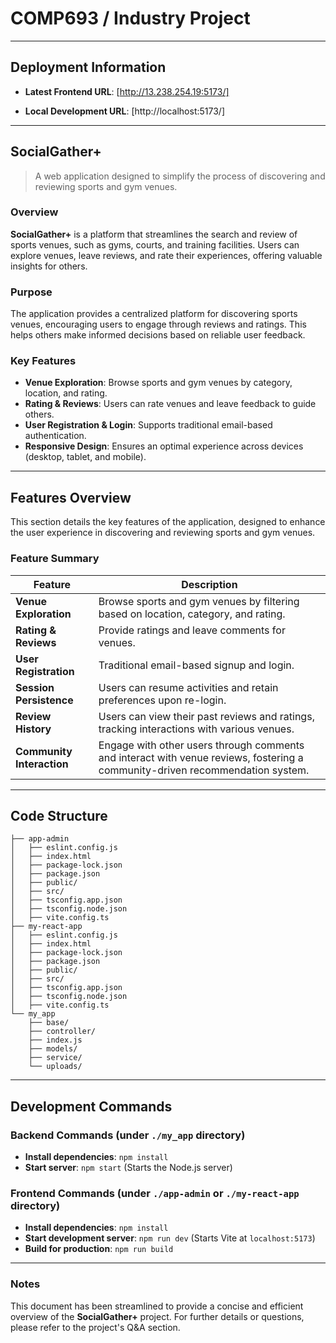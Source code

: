 # COMP693 / Industry Project

---

## Deployment Information

- **Latest Frontend URL**: [http://13.238.254.19:5173/] 

- **Local Development URL**: [http://localhost:5173/]

---

## **SocialGather+**

> A web application designed to simplify the process of discovering and reviewing sports and gym venues.

### Overview

**SocialGather+** is a platform that streamlines the search and review of sports venues, such as gyms, courts, and training facilities. Users can explore venues, leave reviews, and rate their experiences, offering valuable insights for others.

### Purpose

The application provides a centralized platform for discovering sports venues, encouraging users to engage through reviews and ratings. This helps others make informed decisions based on reliable user feedback.

### Key Features

- **Venue Exploration**: Browse sports and gym venues by category, location, and rating.
- **Rating & Reviews**: Users can rate venues and leave feedback to guide others.
- **User Registration & Login**: Supports traditional email-based authentication.
- **Responsive Design**: Ensures an optimal experience across devices (desktop, tablet, and mobile).

---

## Features Overview

This section details the key features of the application, designed to enhance the user experience in discovering and reviewing sports and gym venues.

### Feature Summary

| Feature                   | Description                                                                                                                                   |
|--------------------------|-----------------------------------------------------------------------------------------------------------------------------------------------|
| **Venue Exploration**     | Browse sports and gym venues by filtering based on location, category, and rating.                                                            |
| **Rating & Reviews**      | Provide ratings and leave comments for venues.                                                                                                |
| **User Registration**     | Traditional email-based signup and login.                                                                                                     |
| **Session Persistence**   | Users can resume activities and retain preferences upon re-login.                                                                             |
| **Review History**        | Users can view their past reviews and ratings, tracking interactions with various venues.                                                      |
| **Community Interaction** | Engage with other users through comments and interact with venue reviews, fostering a community-driven recommendation system.                  |

---

## Code Structure

```
├── app-admin
│   ├── eslint.config.js
│   ├── index.html
│   ├── package-lock.json
│   ├── package.json
│   ├── public/
│   ├── src/
│   ├── tsconfig.app.json
│   ├── tsconfig.node.json
│   ├── vite.config.ts
├── my-react-app
│   ├── eslint.config.js
│   ├── index.html
│   ├── package-lock.json
│   ├── package.json
│   ├── public/
│   ├── src/
│   ├── tsconfig.app.json
│   ├── tsconfig.node.json
│   ├── vite.config.ts
└── my_app
    ├── base/
    ├── controller/
    ├── index.js
    ├── models/
    ├── service/
    └── uploads/
```

---

## Development Commands

### Backend Commands (under `./my_app` directory)

- **Install dependencies**: `npm install`
- **Start server**: `npm start` (Starts the Node.js server)

### Frontend Commands (under `./app-admin` or `./my-react-app` directory)

- **Install dependencies**: `npm install`
- **Start development server**: `npm run dev` (Starts Vite at `localhost:5173`)
- **Build for production**: `npm run build`

---

### Notes
This document has been streamlined to provide a concise and efficient overview of the **SocialGather+** project. For further details or questions, please refer to the project's Q&A section.
